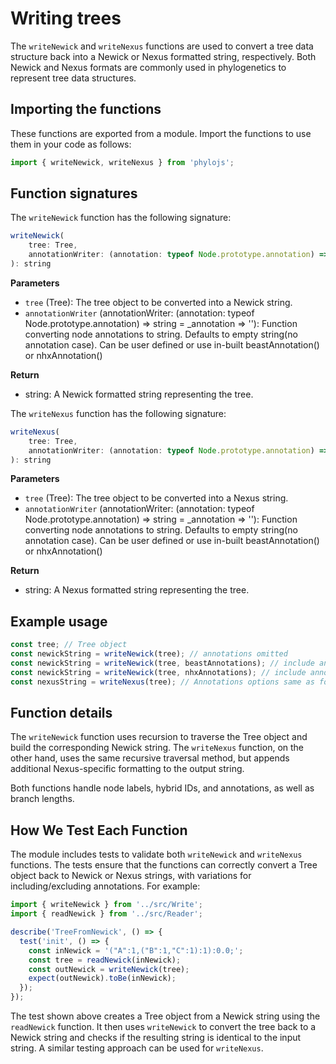 # Writing trees

The `writeNewick` and `writeNexus` functions are used to convert a tree data structure back into a Newick or Nexus formatted string, respectively. Both Newick and Nexus formats are commonly used in phylogenetics to represent tree data structures.

## Importing the functions

These functions are exported from a module. Import the functions to use them in your code as follows:

```javascript
import { writeNewick, writeNexus } from 'phylojs';
```

## Function signatures

The `writeNewick` function has the following signature:

```javascript
writeNewick(
    tree: Tree,
    annotationWriter: (annotation: typeof Node.prototype.annotation) => string = _annotation => ''
): string 
```

**Parameters**

- `tree` (Tree): The tree object to be converted into a Newick string.
- `annotationWriter` (annotationWriter: (annotation: typeof Node.prototype.annotation) => string = _annotation => ''): Function converting node annotations to string. Defaults to empty string(no annotation case). Can be user defined or use in-built beastAnnotation() or nhxAnnotation()

**Return**

- string: A Newick formatted string representing the tree.

The `writeNexus` function has the following signature:

```javascript
writeNexus(
    tree: Tree,
    annotationWriter: (annotation: typeof Node.prototype.annotation) => string = _annotation => ''
): string 
```

**Parameters**

- `tree` (Tree): The tree object to be converted into a Nexus string.
- `annotationWriter` (annotationWriter: (annotation: typeof Node.prototype.annotation) => string = _annotation => ''): Function converting node annotations to string. Defaults to empty string(no annotation case). Can be user defined or use in-built beastAnnotation() or nhxAnnotation()

**Return**

- string: A Nexus formatted string representing the tree.

## Example usage

```javascript
const tree; // Tree object
const newickString = writeNewick(tree); // annotations omitted
const newickString = writeNewick(tree, beastAnnotations); // include annotations as in BEAST Newick
const newickString = writeNewick(tree, nhxAnnotations); // include annotations as in NHX
const nexusString = writeNexus(tree); // Annotations options same as for `writeNewick()`
```

## Function details

The `writeNewick` function uses recursion to traverse the Tree object and build the corresponding Newick string. The `writeNexus` function, on the other hand, uses the same recursive traversal method, but appends additional Nexus-specific formatting to the output string.

Both functions handle node labels, hybrid IDs, and annotations, as well as branch lengths.

## How We Test Each Function

The module includes tests to validate both `writeNewick` and `writeNexus` functions. The tests ensure that the functions can correctly convert a Tree object back to Newick or Nexus strings, with variations for including/excluding annotations. For example:

```javascript
import { writeNewick } from '../src/Write';
import { readNewick } from '../src/Reader';

describe('TreeFromNewick', () => {
  test('init', () => {
    const inNewick = '("A":1,("B":1,"C":1):1):0.0;';
    const tree = readNewick(inNewick);
    const outNewick = writeNewick(tree);
    expect(outNewick).toBe(inNewick);
  });
});
```

The test shown above creates a Tree object from a Newick string using the `readNewick` function. It then uses `writeNewick` to convert the tree back to a Newick string and checks if the resulting string is identical to the input string. A similar testing approach can be used for `writeNexus`.